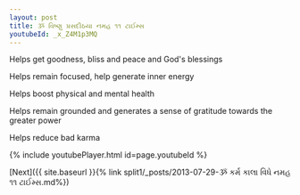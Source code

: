 ```yaml
---
layout: post
title: ૐ વિષ્ણુ પ્રસદીઠયા નમહ ૧૧ ટાઈમ્સ
youtubeId: _x_Z4M1p3MQ
---
```

 
 
Helps get goodness, bliss and peace and God's blessings
 
Helps remain focused, help generate inner energy 
 
Helps boost physical and mental health 
 
Helps remain grounded and generates a sense of gratitude towards the greater power 
 
Helps reduce bad karma
 
 
 
 


{% include youtubePlayer.html id=page.youtubeId %}
 
[Next]({{ site.baseurl }}{% link  split1/_posts/2013-07-29-ૐ કર્મ કાલા વિધે નમહ ૧૧ ટાઈમ્સ.md%})
 
